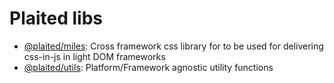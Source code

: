 # Plaited libs

- [@plaited/miles](./miles/README.md): Cross framework css library for to be used for delivering css-in-js in light DOM frameworks
- [@plaited/utils](./utils/README.md): Platform/Framework agnostic utility functions